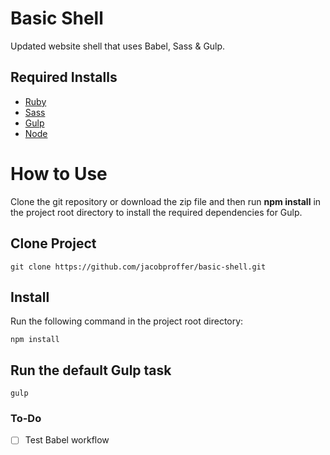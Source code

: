 # Basic Shell

Updated website shell that uses Babel, Sass &amp; Gulp.

## Required Installs

+ [Ruby](https://www.ruby-lang.org/en/)
+ [Sass](http://sass-lang.com/)
+ [Gulp](http://gulpjs.com/)
+ [Node](https://nodejs.org/en/)

# How to Use

Clone the git repository or download the zip file and then run **npm install** in the project root directory to install the required dependencies for Gulp.

## Clone Project

    git clone https://github.com/jacobproffer/basic-shell.git

## Install

Run the following command in the project root directory:

    npm install

## Run the default Gulp task

    gulp

### To-Do

- [ ] Test Babel workflow
